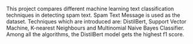 This project compares different machine learning text classification techniques in detecting spam text.
Spam Text Message is used as the dataset. Techniques which are introduced are: DistilBert, Support Vector Machine, K-nearest Neighbours and Multinomial Naive Bayes Classifier.
Among all the algorithms, the DistilBert model gets the highest f1 score.
